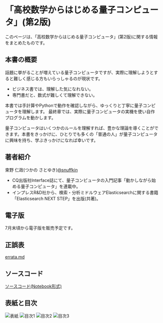 # 「高校数学からはじめる量子コンピュータ」(第2版)

このページは、「高校数学からはじめる量子コンピュータ」(第2版)に関する情報をまとめたものです。

## 本書の概要
話題に挙がることが増えている量子コンピュータですが、実際に理解しようとすると難しく感じる方もいらっしゃるのが現状です。

- ビジネス書では、理解した気になれない。
- 専門書だと、数式が難しくて理解できない。

本書では手計算やPythonで動作を確認しながら、ゆっくりと丁寧に量子コンピュータを理解します。
最終章では、実際に量子コンピュータの実機を使い自作プログラムを動かします。

量子コンピュータはいくつかのルールを理解すれば、豊かな理論を導くことができます。本書をきっかけに、ひとりでも多くの「普通の人」が量子コンピュータに興味を持ち、学ぶきっかけになれば幸いです。

## 著者紹介
束野 仁政(つかの さとゆき)[@snuffkin](https://twitter.com/snuffkin)

- CQ出版社Interface誌にて、量子コンピュータの入門記事「動かしながら始める量子コンピュータ」を連載中。
- インプレスR&D社から、検索・分析ミドルウェアElasticsearchに関する書籍「Elasticsearch NEXT STEP」を出版(共著)。

## 電子版
7月末頃から電子版を販売予定です。  

## 正誤表
[errata.md](errata.md)

## ソースコード
[ソースコード(Notebook形式)](notebooks)

## 表紙と目次
![表紙](images/cover.png "表紙")
![目次1](images/toc1.png "目次1")
![目次2](images/toc2.png "目次2")
![目次3](images/toc3.png "目次3")
